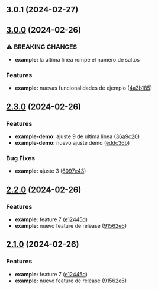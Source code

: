 

## 3.0.1 (2024-02-27)

## [3.0.0](https://github.com/carlosxplor/release-it-demo/compare/2.3.0...3.0.0) (2024-02-26)


### ⚠ BREAKING CHANGES

* **example:** la ultima linea rompe el numero de saltos

### Features

* **example:** nuevas funcionalidades de ejemplo ([4a3b185](https://github.com/carlosxplor/release-it-demo/commit/4a3b18569e93422183ea6d1259b0e4171cf3d2ae))

## [2.3.0](https://github.com/carlosxplor/release-it-demo/compare/2.2.0...2.3.0) (2024-02-26)


### Features

* **example-demo:** ajuste 9 de ultima linea ([36a9c20](https://github.com/carlosxplor/release-it-demo/commit/36a9c20f8c9e5f708f018c85f35bd857927debca))
* **example-demo:** nuevo ajuste demo ([eddc36b](https://github.com/carlosxplor/release-it-demo/commit/eddc36b9cd75de40f52c3270c3d1c95a4e1b0084))


### Bug Fixes

* **example:** ajuste 3 ([6097e43](https://github.com/carlosxplor/release-it-demo/commit/6097e431c535bf1d054211e99aab55ef04da36f7))

## [2.2.0](https://github.com/carlosxplor/release-it-demo/compare/2.0.2...2.2.0) (2024-02-26)


### Features

* **example:** feature 7 ([e12445d](https://github.com/carlosxplor/release-it-demo/commit/e12445da129239bc52da12fbc62fecf43b80fa56))
* **example:** nuevo feature de release ([91562e6](https://github.com/carlosxplor/release-it-demo/commit/91562e681f3023620e3e1ba1af5b4a46aef94bda))

## [2.1.0](https://github.com/carlosxplor/release-it-demo/compare/2.0.2...2.1.0) (2024-02-26)


### Features

* **example:** feature 7 ([e12445d](https://github.com/carlosxplor/release-it-demo/commit/e12445da129239bc52da12fbc62fecf43b80fa56))
* **example:** nuevo feature de release ([91562e6](https://github.com/carlosxplor/release-it-demo/commit/91562e681f3023620e3e1ba1af5b4a46aef94bda))
